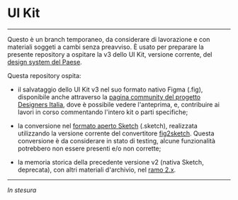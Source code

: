# UI Kit

-----

Questo è un branch temporaneo, da considerare di lavorazione e con materiali soggeti a cambi senza preavviso. È usato per preparare la presente repository a ospitare la v3 dello UI Kit, versione corrente, del [design system del Paese](https://prossima.designers.italia.it/design-system/come-iniziare/per-designer). 

Questa repository ospita: 

- il salvataggio dello UI Kit v3 nel suo formato nativo Figma (.fig), disponibile anche attraverso la [pagina community del progetto Designers Italia](figma.com/@designersitalia/), dove è possibile vedere l'anteprima, e, contribuire ai lavori in corso commentando l'intero kit o parti specifiche; 

- la conversione nel [formato aperto Sketch](https://github.com/sketch-hq/sketch-document) (.sketch), realizzata utilizzando la versione corrente del convertitore [fig2sketch](https://github.com/sketch-hq/fig2sketch). Questa conversione è da considerare in stato di testing, alcune funzionalità potrebbero non essere presenti e/o non corrette; 

- la memoria storica della precedente versione v2 (nativa Sketch, deprecata), con altri materiali d'archivio, nel [ramo 2.x](https://github.com/italia/design-ui-kit/tree/2.x).

----

_In stesura_